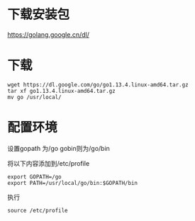 # 下载安装包

https://golang.google.cn/dl/

# 下载

```
wget https://dl.google.com/go/go1.13.4.linux-amd64.tar.gz
tar xf go1.13.4.linux-amd64.tar.gz
mv go /usr/local/
```

# 配置环境

设置gopath 为/go
gobin则为/go/bin

将以下内容添加到/etc/profile
```
export GOPATH=/go
export PATH=/usr/local/go/bin:$GOPATH/bin
```

执行
```
source /etc/profile
```
